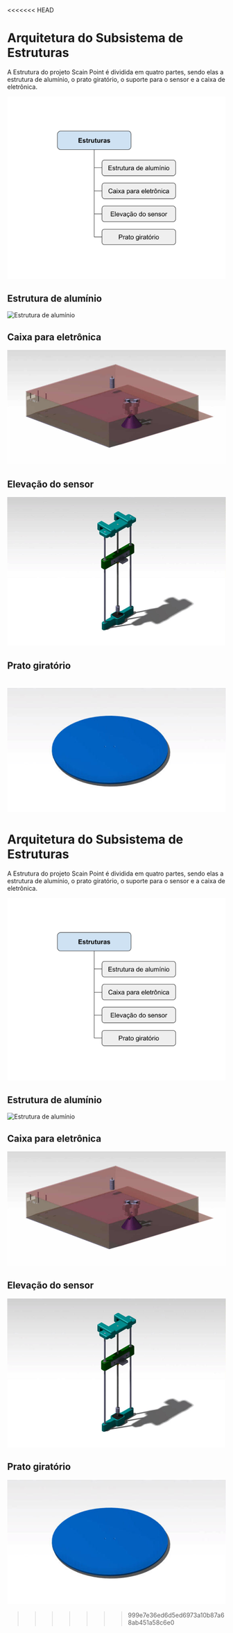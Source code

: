 <<<<<<< HEAD
# Arquitetura do Subsistema de Estruturas

A Estrutura do projeto Scain Point é dividida em quatro partes, sendo elas a estrutura de alumínio, o prato giratório, o suporte para o sensor e a caixa de eletrônica. 

![Diagrama de componentes da arquitetura de estruturas](../estruturas/imagens/Arquitetura_Estruturas_Diagrama.png)


## Estrutura de alumínio

![Estrutura de alumínio](../estruturas/imagens/Arquitetura_Estruturas_estrutura_de_alumínio.jpg)

## Caixa para eletrônica

![Caixa de eletrônica](../estruturas/imagens/Arquitetura_Estruturas_caixa_eletronica.jpg)

## Elevação do sensor

![Trilho do sensor](../estruturas/imagens/Arquitetura_Estruturas_trilho_do_sensor.jpg)

## Prato giratório

![Prato](../estruturas/imagens/Arquitetura_Estruturas_prato.jpg)
=======
# Arquitetura do Subsistema de Estruturas

A Estrutura do projeto Scain Point é dividida em quatro partes, sendo elas a estrutura de alumínio, o prato giratório, o suporte para o sensor e a caixa de eletrônica. 

![Diagrama de componentes da arquitetura de estruturas](../estruturas/imagens/Arquitetura_Estruturas_Diagrama.png)


## Estrutura de alumínio

![Estrutura de alumínio](../estruturas/imagens/Arquitetura_Estruturas_estrutura_de_alumínio.jpg)

## Caixa para eletrônica

![Caixa de eletrônica](../estruturas/imagens/Arquitetura_Estruturas_caixa_eletronica.jpg)

## Elevação do sensor

![Trilho do sensor](../estruturas/imagens/Arquitetura_Estruturas_trilho_do_sensor.jpg)

## Prato giratório

![Prato](../estruturas/imagens/Arquitetura_Estruturas_prato.jpg)
>>>>>>> 999e7e36ed6d5ed6973a10b87a68ab451a58c6e0
